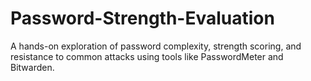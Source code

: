 # Password-Strength-Evaluation
A hands-on exploration of password complexity, strength scoring, and resistance to common attacks using tools like PasswordMeter and Bitwarden.
